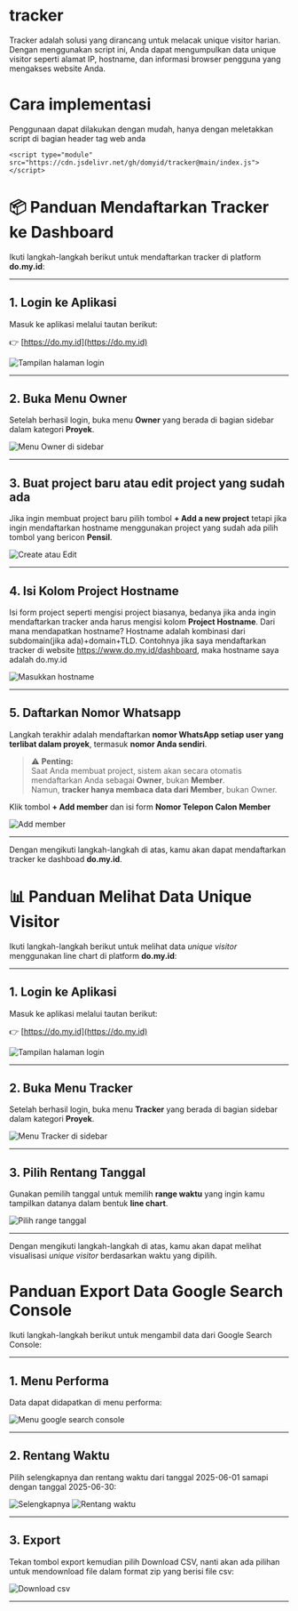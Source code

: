 # tracker
Tracker adalah solusi yang dirancang untuk melacak unique visitor harian. Dengan menggunakan script ini, Anda dapat mengumpulkan data unique visitor seperti alamat IP, hostname, dan informasi browser pengguna yang mengakses website Anda.

# Cara implementasi
Penggunaan dapat dilakukan dengan mudah, hanya dengan meletakkan script di bagian header tag web anda
```
<script type="module" src="https://cdn.jsdelivr.net/gh/domyid/tracker@main/index.js"></script>
```

# 📦 Panduan Mendaftarkan Tracker ke Dashboard

Ikuti langkah-langkah berikut untuk mendaftarkan tracker di platform **do.my.id**:

---

## 1. Login ke Aplikasi

Masuk ke aplikasi melalui tautan berikut:

👉 [https://do.my.id](https://do.my.id)

![Tampilan halaman login](img/image.png)

---

## 2. Buka Menu Owner

Setelah berhasil login, buka menu **Owner** yang berada di bagian sidebar dalam kategori **Proyek**.

![Menu Owner di sidebar](img/image-4.png)

---

## 3. Buat project baru atau edit project yang sudah ada

Jika ingin membuat project baru pilih tombol **+ Add a new project** tetapi jika ingin mendaftarkan hostname menggunakan project yang sudah ada pilih tombol yang bericon **Pensil**.

![Create atau Edit](img/image-5.png)

---

## 4. Isi Kolom Project Hostname

Isi form project seperti mengisi project biasanya, bedanya jika anda ingin mendaftarkan tracker anda harus mengisi kolom **Project Hostname**. Dari mana mendapatkan hostname? Hostname adalah kombinasi dari subdomain(jika ada)+domain+TLD. Contohnya jika saya mendaftarkan tracker di website https://www.do.my.id/dashboard, maka hostname saya adalah do.my.id

![Masukkan hostname](img/image-6.png)

---

## 5. Daftarkan Nomor Whatsapp

Langkah terakhir adalah mendaftarkan **nomor WhatsApp setiap user yang terlibat dalam proyek**, termasuk **nomor Anda sendiri**.

> ⚠️ **Penting:**  
> Saat Anda membuat project, sistem akan secara otomatis mendaftarkan Anda sebagai **Owner**, bukan **Member**.  
> Namun, **tracker hanya membaca data dari Member**, bukan Owner.

Klik tombol **+ Add member** dan isi form **Nomor Telepon Calon Member**

![Add member](img/image-7.png)

---

Dengan mengikuti langkah-langkah di atas, kamu akan dapat mendaftarkan tracker ke dashboad **do.my.id**.

# 📊 Panduan Melihat Data Unique Visitor

Ikuti langkah-langkah berikut untuk melihat data *unique visitor* menggunakan line chart di platform **do.my.id**:

---

## 1. Login ke Aplikasi

Masuk ke aplikasi melalui tautan berikut:

👉 [https://do.my.id](https://do.my.id)

![Tampilan halaman login](img/image.png)

---

## 2. Buka Menu Tracker

Setelah berhasil login, buka menu **Tracker** yang berada di bagian sidebar dalam kategori **Proyek**.

![Menu Tracker di sidebar](img/image-1.png)

---

## 3. Pilih Rentang Tanggal

Gunakan pemilih tanggal untuk memilih **range waktu** yang ingin kamu tampilkan datanya dalam bentuk **line chart**.

![Pilih range tanggal](img/image-2.png)

---

Dengan mengikuti langkah-langkah di atas, kamu akan dapat melihat visualisasi *unique visitor* berdasarkan waktu yang dipilih.

# Panduan Export Data Google Search Console

Ikuti langkah-langkah berikut untuk mengambil data dari Google Search Console:

---

## 1. Menu Performa

Data dapat didapatkan di menu performa:

![Menu google search console](img/image-8.png)

---

## 2. Rentang Waktu

Pilih selengkapnya dan rentang waktu dari tanggal 2025-06-01 samapi dengan tanggal 2025-06-30:

![Selengkapnya](img/image-9.png)
![Rentang waktu](img/image-10.png)

---

## 3. Export

Tekan tombol export kemudian pilih Download CSV, nanti akan ada pilihan untuk mendownload file dalam format zip yang berisi file csv:

![Download csv](img/image-11.png)

---
